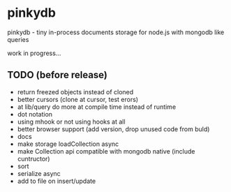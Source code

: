 # pinkydb

pinkydb - tiny in-process documents storage for node.js with mongodb like queries

work in progress...

## TODO (before release)

* return freezed objects instead of cloned
* better cursors (clone at cursor, test erors)
* at lib/query do more at compile time instead of runtime
* dot notation
* using mhook or not using hooks at all
* better browser support (add version, drop unused code from buld)
* docs
* make storage loadCollection async
* make Collection api compatible with mongodb native (include cuntructor)
* sort
* serialize async
* add to file on insert/update
